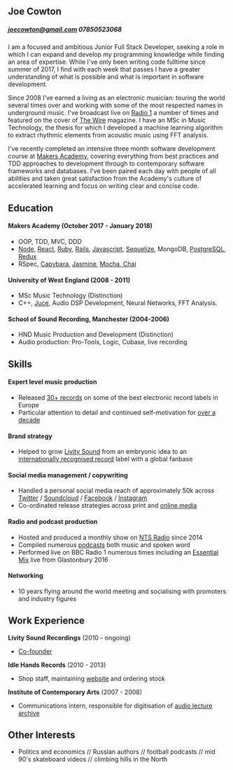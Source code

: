 ## Joe Cowton 
##### joecowton@gmail.com 07850523068
I am a focused and ambitious Junior Full Stack Developer, seeking a role in which I can expand and develop my programming knowledge while finding an area of expertise. While I've only been writing code fulltime since summer of 2017, I find with each week that passes I have a greater understanding of what is possible and what is important in software development.

Since 2008 I’ve earned a living as an electronic musician: touring the world several times over and working with some of the most respected names in underground music. I've broadcast live on [Radio 1](http://www.bbc.co.uk/programmes/b03f5w84) a number of times and featured on the cover of [The Wire](https://www.thewire.co.uk/shop/back-issues/issue_355-26647) magazine. I have an MSc in Music Technology, the thesis for which I developed a machine learning algorithm to extract rhythmic elements from acoustic music using FFT analysis.

I've recently completed an intensive three month software development course at [Makers Academy](http://www.makersacademy.com/), covering everything from best practices and TDD approaches to development through to contemporary software frameworks and databases. I've been paired each day with people of all abilities and taken great satisfaction from the Academy's culture of accelerated learning and focus on writing clear and concise code.

## Education

#### Makers Academy (October 2017 - January 2018)

- OOP, TDD, MVC, DDD
- [Node](https://github.com/joecowton/foodie), [React](https://github.com/joecowton/tic-tac-toe/tree/master/my-app), [Ruby](https://github.com/joecowton/rps-challenge), [Rails](https://github.com/joecowton/instagram-challenge), [Javascript](https://github.com/joecowton/bank), [Sequelize](https://github.com/joecowton/database-express), MongoDB, [PostgreSQL](https://github.com/joecowton/database-express), [Redux](https://github.com/joecowton/foodie)
- RSpec, [Capybara](https://github.com/joecowton/makersbnb), [Jasmine](https://github.com/joecowton/gilded-rose), [Mocha, Chai](https://github.com/joecowton/foodie)

#### University of West England (2008 - 2011)

- MSc Music Technology (Distinction)
- C++, [Juce](https://juce.com/), Audio DSP Development, Neural Networks, FFT Analysis.

#### School of Sound Recording, Manchester (2004-2006)

- HND Music Production and Development (Distinction)
- Audio production: Pro-Tools, Logic, Cubase, live recording

## Skills

#### Expert level music production

- Released [30+ records](https://www.discogs.com/artist/1606986-Kowton) on some of the best electronic record labels in Europe
- Particular attention to detail and continued self-motivation for [over a decade](http://www.factmag.com/2009/06/26/fact-mix-60-kowton-narcossist/)

#### Brand strategy

- Helped to grow [Livity Sound](https://livitysound.bandcamp.com/) from an embryonic idea to an [internationally recognised record](https://www.residentadvisor.net/features/1970) label with a global fanbase

#### Social media management / copywriting

- Handled a personal social media reach of approximately 50k across [Twitter](https://twitter.com/kowton) / [Soundcloud](https://soundcloud.com/kowton) / [Facebook](https://www.facebook.com/kowton1/) / [Instagram](https://www.instagram.com/kowton_/)
- Co-ordinated release strategies across print and [online media](https://thump.vice.com/en_us/article/9avvyv/kowton-announces-debut-album-utility-on-livity-sound-hear-a-track-now)

#### Radio and podcast production

- Hosted and produced a monthly show on [NTS Radio](https://www.nts.live/shows/livity-sound) since 2014
- Compiled numerous [podcasts](https://soundcloud.com/dkmntl/dekmantel-podcast-069-kowton) both music and spoken word
- Performed live on BBC Radio 1 numerous times including an [Essential Mix](http://www.bbc.co.uk/programmes/b07gndrb) live from Glastonbury 2016

#### Networking

- 10 years flying around the world meeting and socialising with promoters and industry figures 

## Work Experience

**Livity Sound Recordings** (2010 - ongoing)    

- [Co-founder](http://livitysound.com/)

**Idle Hands Records** (2010 - 2013)   

- Shop staff, maintaining [website](https://idlehandsbristol.com) and ordering stock  

**Institute of Contemporary Arts** (2007 - 2008)

- Communications intern, responsible for digitisation of [audio lecture archive](https://www.ica.art/audio)

## Other Interests

- Politics and economics // Russian authors // football podcasts // mid 90's skateboard videos // climbing hills in the North


